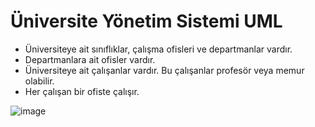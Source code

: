 # Üniversite Yönetim Sistemi UML

- Üniversiteye ait sınıflıklar, çalışma ofisleri ve departmanlar vardır.
- Departmanlara ait ofisler vardır.
- Üniversiteye ait çalışanlar vardır. Bu çalışanlar profesör veya memur olabilir.
- Her çalışan bir ofiste çalışır.

![image](/UniversiteYonetimSistemi.png)